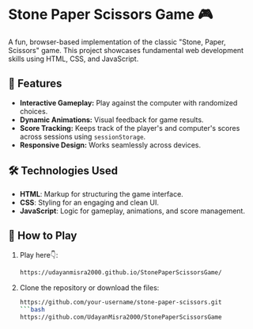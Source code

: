 # Stone Paper Scissors Game 🎮

A fun, browser-based implementation of the classic "Stone, Paper, Scissors" game. This project showcases fundamental web development skills using HTML, CSS, and JavaScript.

## 🚀 Features
- **Interactive Gameplay:** Play against the computer with randomized choices.
- **Dynamic Animations:** Visual feedback for game results.
- **Score Tracking:** Keeps track of the player's and computer's scores across sessions using `sessionStorage`.
- **Responsive Design:** Works seamlessly across devices.

## 🛠️ Technologies Used
- **HTML**: Markup for structuring the game interface.
- **CSS**: Styling for an engaging and clean UI.
- **JavaScript**: Logic for gameplay, animations, and score management.

## 🎲 How to Play
1. Play here👇:
   ```bash
   https://udayanmisra2000.github.io/StonePaperScissorsGame/
2. Clone the repository or download the files:
   ```bash
   https://github.com/your-username/stone-paper-scissors.git
   ```bash
   https://github.com/UdayanMisra2000/StonePaperScissorsGame

